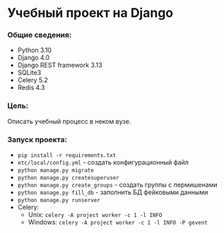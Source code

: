 # Учебный проект на Django

### **Общие сведения:**
- Python 3.10
- Django 4.0
- Django REST framework 3.13
- SQLite3
- Celery 5.2
- Redis 4.3

### **Цель:** 
Описать учебный процесс в неком вузе.

### **Запуск проекта:**
- `pip install -r requirements.txt`
- `etc/local/config.yml` - создать конфигурационный файл
- `python manage.py migrate`
- `python manage.py createsuperuser`
- `python manage.py create_groups` - создать группы с пермишенами
- `python manage.py fill_db` - заполнить БД фейковыми данными
- `python manage.py runserver`
- Celery:
  - Unix: `celery -A project worker -c 1 -l INFO`
  - Windows: `celery -A project worker -c 1 -l INFO -P gevent`